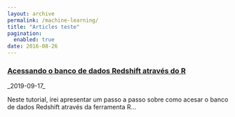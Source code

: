 ```yaml
---
layout: archive
permalink: /machine-learning/
title: "Articles teste"
pagination:
  enabled: true
date: 2016-08-26
---
```


<!---
entries will follow this format:
<article>
<h3><a href=""> </a></h3>
<div class="summary">
<span><i class="fa fa-calendar"></i> _date_</span>
<p> ...</p>
<a class="btn btn-outline-primary btn-sm" href="">Full Post</a>
</div>
</article>
--->

<article>
<h3><a href="2019-10-25-teste.md">Acessando o banco de dados Redshift através do R</a></h3>
<div class="summary">
<span><i class="fa fa-calendar"></i> _2019-09-17_</span>
<p> Neste tutorial, irei apresentar um passo a passo sobre como acesar o banco de dados Redshift através da ferramenta R...</p>
</div>
</article>
